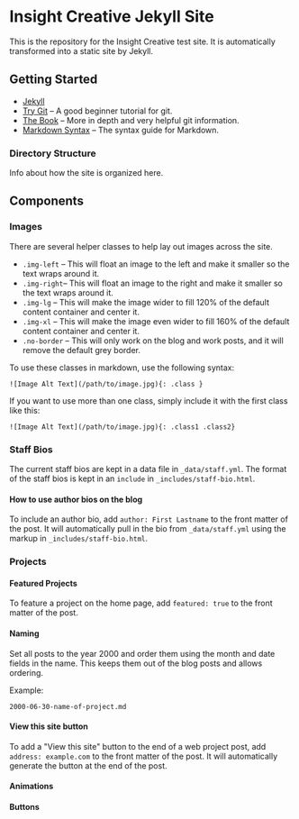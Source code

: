 # Insight Creative Jekyll Site

This is the repository for the Insight Creative test site. It is automatically transformed into a static site by Jekyll.

## Getting Started

* [Jekyll](http://jekyllrb.com)
* [Try Git](http://try.github.io) – A good beginner tutorial for git.
* [The Book](http://git-scm.com/book) – More in depth and very helpful git information.
* [Markdown Syntax](http://daringfireball.net/projects/markdown/syntax) – The syntax guide for Markdown.

### Directory Structure

Info about how the site is organized here.

## Components

### Images

There are several helper classes to help lay out images across the site.

* `.img-left` – This will float an image to the left and make it smaller so the text wraps around it.
* `.img-right`– This will float an image to the right and make it smaller so the text wraps around it.
* `.img-lg` – This will make the image wider to fill 120% of the default content container and center it.
* `.img-xl` – This will make the image even wider to fill 160% of the default content container and center it.
* `.no-border` – This will only work on the blog and work posts, and it will remove the default grey border.

To use these classes in markdown, use the following syntax:

```
![Image Alt Text](/path/to/image.jpg){: .class }
```

If you want to use more than one class, simply include it with the first class like this:

```
![Image Alt Text](/path/to/image.jpg){: .class1 .class2}
```

### Staff Bios

The current staff bios are kept in a data file in `_data/staff.yml`. The format of the staff bios is kept in an `include` in `_includes/staff-bio.html`.

#### How to use author bios on the blog

To include an author bio, add `author: First Lastname` to the front matter of the post. It will automatically pull in the bio from `_data/staff.yml` using the markup in `_includes/staff-bio.html`.

### Projects

#### Featured Projects

To feature a project on the home page, add `featured: true` to the front matter of the post.

#### Naming

Set all posts to the year 2000 and order them using the month and date fields in the name. This keeps them out of the blog posts and allows ordering.

Example:
```
2000-06-30-name-of-project.md
```

#### View this site button

To add a "View this site" button to the end of a web project post, add `address: example.com` to the front matter of the post. It will automatically generate the button at the end of the post.

#### Animations

#### Buttons